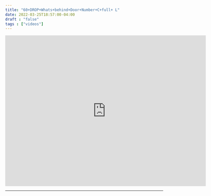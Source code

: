 ```yaml
---
title: "60+DROP+Whats+behind+Door+Number+C+full+ L"
date: 2022-03-25T18:57:00-04:00
draft : "false"
tags : ["videos"]
---
```

<iframe src="https://archive.org/embed/poliwat-vj-pack-mantra-of-1000-0-7/60+DROP+Whats+behind+Door+Number+C+full+-L+by+POLIW.AT+at+Paleblue.fm.mov" width="640" height="480" frameborder="0" webkitallowfullscreen="true" mozallowfullscreen="true" allowfullscreen></iframe>

<!--more-->

<!-- Insert embed code here  -->

___
